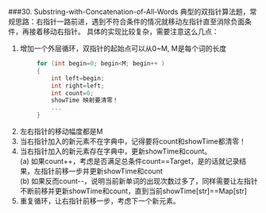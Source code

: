 ###30. Substring-with-Concatenation-of-All-Words
典型的双指针算法题，常规思路：右指针一路前进，遇到不符合条件的情况就移动左指针直至消除负面条件，再接着移动右指针。
具体的实现比较复杂，需要注意这么几点：
1. 增加一个外层循环，双指针的起始点可以从0~M, M是每个词的长度
```cpp
        for (int begin=0; begin<M; begin++ )
        {
            int left=begin;
            int right=left;
            int count=0;
            showTime 映射要清零！
            ...
        }
```
2. 左右指针的移动幅度都是M
3. 当右指针加入的新元素不在字典中，记得要将count和showTime都清零！
4. 当右指针加入的新元素存在字典中，更新showTime和count。  
(a) 如果count++，考虑是否满足总条件count==Target，是的话就记录结果，左指针前移一步并更新showTime和count  
(b) 如果反而count--，说明当前新单词的出现次数过多了，同样需要让左指针不断前移并更新showTime和count，直到当前showTime[str]==Map[str]
5. 重复循环，让右指针前移一步，考虑下一个新元素。

